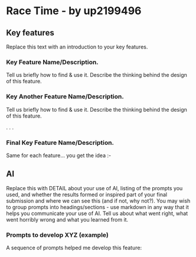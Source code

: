 # Race Time - by up2199496
## Key features
Replace this text with an introduction to your key features.


### Key Feature Name/Description.
Tell us briefly how to find & use it.
Describe the thinking behind the design of this feature.  


### Key Another Feature Name/Description.
Tell us briefly how to find & use it.
Describe the thinking behind the design of this feature.  

.
.
.
### Final Key Feature Name/Description.
Same for each feature… you get the idea :-


## AI
Replace this with DETAIL about your use of AI, listing of the prompts you used, and whether the results formed or inspired part of your final submission and where we can see this (and if not, why not?). You may wish to group prompts into headings/sections - use markdown in any way that it helps you communicate your use of AI.  Tell us about what went right,  what went horribly wrong and what you learned from it.

### Prompts to develop XYZ (example)
A sequence of prompts helped me develop this feature:
